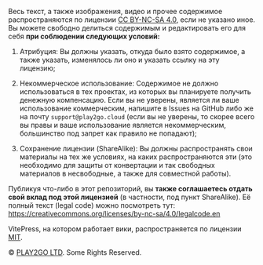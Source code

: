 Весь текст, а также изображения, видео и прочее содержимое распространяются по лицензии [CC BY-NC-SA 4.0](https://creativecommons.org/licenses/by-nc-sa/4.0/), если не указано иное. Вы можете свободно делиться содержимым и редактировать его для себя **при соблюдении следующих условий:**

1. Атрибуция: Вы должны указать, откуда было взято содержимое, а также указать, изменялось ли оно и указать ссылку на эту лицензию;

2. Некоммерческое использование: Содержимое не должно использоваться в тех проектах, из которых вы планируете получить денежную компенсацию. Если вы не уверены, является ли ваше использование коммерческим, напишите в Issues на GitHub либо же на почту `support@play2go.cloud` (если вы не уверены, то скорее всего вы правы и ваше использование является некоммерческим, большинство под запрет как правило не попадают);

3. Сохранение лицензии (ShareAlike): Вы должны распространять свои материалы на тех же условиях, на каких распространяются эти (это необходимо для защиты от конвертации и так свободных материалов в несвободные, а также для совместной работы).

Публикуя что-либо в этот репозиторий, вы **также соглашаетесь отдать свой вклад под этой лицензией** (в частности, под пункт ShareAlike). Её полный текст (legal code) можно посмотреть тут: <https://creativecommons.org/licenses/by-nc-sa/4.0/legalcode.en>

VitePress, на котором работает вики, распространяется по лицензии [MIT](https://github.com/vuejs/vitepress/blob/main/LICENSE).

© [PLAY2GO LTD](https://play2go.cloud). Some Rights Reserved.
